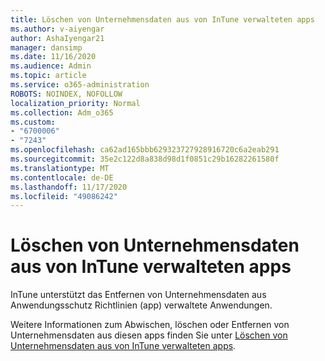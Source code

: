 ```yaml
---
title: Löschen von Unternehmensdaten aus von InTune verwalteten apps
ms.author: v-aiyengar
author: AshaIyengar21
manager: dansimp
ms.date: 11/16/2020
ms.audience: Admin
ms.topic: article
ms.service: o365-administration
ROBOTS: NOINDEX, NOFOLLOW
localization_priority: Normal
ms.collection: Adm_o365
ms.custom:
- "6700006"
- "7243"
ms.openlocfilehash: ca62ad165bbb629323727928916720c6a2eab291
ms.sourcegitcommit: 35e2c122d8a838d98d1f0851c29b16282261580f
ms.translationtype: MT
ms.contentlocale: de-DE
ms.lasthandoff: 11/17/2020
ms.locfileid: "49086242"
---
```

# <a name="wipe-corporate-data-from-intune-managed-apps"></a>Löschen von Unternehmensdaten aus von InTune verwalteten apps

InTune unterstützt das Entfernen von Unternehmensdaten aus Anwendungsschutz Richtlinien (app) verwaltete Anwendungen. 

Weitere Informationen zum Abwischen, löschen oder Entfernen von Unternehmensdaten aus diesen apps finden Sie unter [Löschen von Unternehmensdaten aus von InTune verwalteten apps](https://docs.microsoft.com/mem/intune/apps/apps-selective-wipe).
